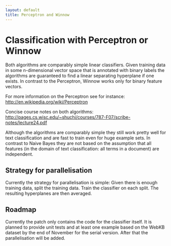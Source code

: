 ```yaml
---
layout: default
title: Perceptron and Winnow
---
```


<a name="PerceptronandWinnow-ClassificationwithPerceptronorWinnow"></a>
# Classification with Perceptron or Winnow

Both algorithms are comparably simple linear classifiers. Given training
data in some n-dimensional vector space that is annotated with binary
labels the algorithms are guaranteed to find a linear separating hyperplane
if one exists. In contrast to the Perceptron, Winnow works only for binary
feature vectors.

For more information on the Perceptron see for instance:
http://en.wikipedia.org/wiki/Perceptron

Concise course notes on both algorithms:
http://pages.cs.wisc.edu/~shuchi/courses/787-F07/scribe-notes/lecture24.pdf

Although the algorithms are comparably simple they still work pretty well
for text classification and are fast to train even for huge example sets.
In contrast to Naive Bayes they are not based on the assumption that all
features (in the domain of text classification: all terms in a document)
are independent.

<a name="PerceptronandWinnow-Strategyforparallelisation"></a>
## Strategy for parallelisation

Currently the strategy for parallelisation is simple: Given there is enough
training data, split the training data. Train the classifier on each split.
The resulting hyperplanes are then averaged.

<a name="PerceptronandWinnow-Roadmap"></a>
## Roadmap

Currently the patch only contains the code for the classifier itself. It is
planned to provide unit tests and at least one example based on the WebKB
dataset by the end of November for the serial version. After that the
parallelisation will be added.
